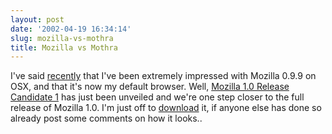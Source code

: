 ```yaml
---
layout: post
date: '2002-04-19 16:34:14'
slug: mozilla-vs-mothra
title: Mozilla vs Mothra
---
```


I've said [recently](http://www.pixelised.com/comments.php?id=292) that I've been extremely impressed with Mozilla 0.9.9 on OSX, and that it's now my default browser. Well, [Mozilla 1.0 Release Candidate 1](http://www.mozilla.org/releases/mozilla1.0/) has just been unveiled and we're one step closer to the full release of Mozilla 1.0. I'm just off to [download](http://www.mozilla.org/releases/) it, if anyone else has done so already post some comments on how it looks..
